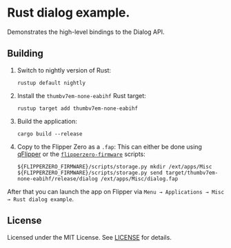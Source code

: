 # Rust dialog example.

Demonstrates the high-level bindings to the Dialog API.

## Building

1. Switch to nightly version of Rust:
    ```
    rustup default nightly
    ```
2. Install the `thumbv7em-none-eabihf` Rust target:
    ```
    rustup target add thumbv7em-none-eabihf
    ```
3. Build the application:
    ```
    cargo build --release
    ```
4. Copy to the Flipper Zero as a `.fap`:
    This can either be done using [qFlipper](https://flipperzero.one/update) or the [`flipperzero-firmware`](https://github.com/flipperdevices/flipperzero-firmware) scripts:
    ```
    ${FLIPPERZERO_FIRMWARE}/scripts/storage.py mkdir /ext/apps/Misc
    ${FLIPPERZERO_FIRMWARE}/scripts/storage.py send target/thumbv7em-none-eabihf/release/dialog /ext/apps/Misc/dialog.fap
    ```

After that you can launch the app on Flipper via `Menu → Applications → Misc → Rust dialog example`.

## License

Licensed under the MIT License. See [LICENSE](LICENSE) for details.
